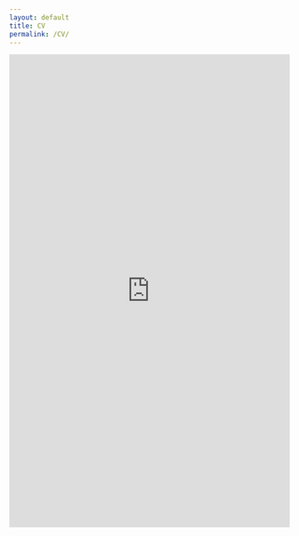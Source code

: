 ```yaml
---
layout: default
title: CV
permalink: /CV/
---
```

<embed src="https://mckellardw.github.io/pdfs/CV_DavidMcKellar" type="application/pdf" width="100%" height="850px"/>
